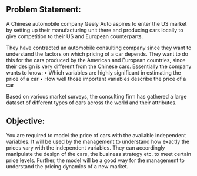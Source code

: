 ## Problem Statement:

A Chinese automobile company Geely Auto aspires to enter the US market by setting up their manufacturing unit there and producing cars locally to give competition to their US and European counterparts. 
 
They have contracted an automobile consulting company since they want to understand the factors on which pricing of a car depends. They want to do this for the cars produced by the American and European countries, since their design is very different from the Chinese cars. Essentially the company wants to know:
•	Which variables are highly significant in estimating the price of a car
•	How well those important variables describe the price of a car

Based on various market surveys, the consulting firm has gathered a large dataset of different types of cars across the world and their attributes. 
 
## Objective:

You are required to model the price of cars with the available independent variables. It will be used by the management to understand how exactly the prices vary with the independent variables. They can accordingly manipulate the design of the cars, the business strategy etc. to meet certain price levels. Further, the model will be a good way for the management to understand the pricing dynamics of a new market. 
